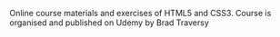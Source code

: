 Online course materials and exercises of HTML5 and CSS3.
Course is organised and published on Udemy by Brad Traversy
